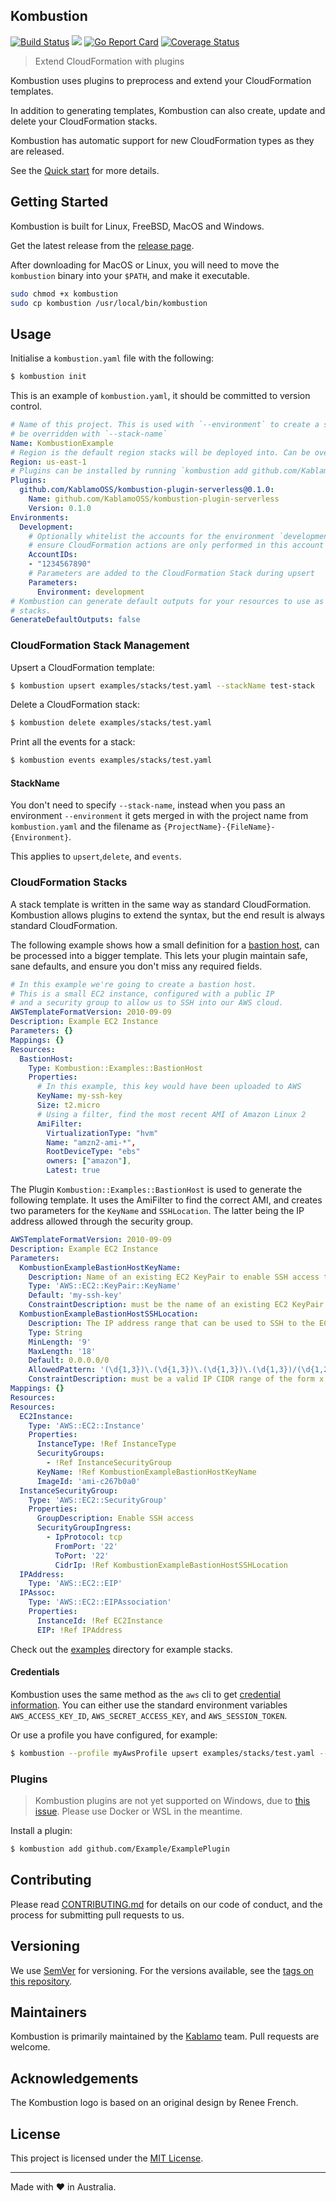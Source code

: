 ## Kombustion

[![Build Status](https://travis-ci.org/KablamoOSS/kombustion.svg?branch=master)](https://travis-ci.org/KablamoOSS/kombustion)
[![](https://tokei.rs/b1/github/KablamoOSS/kombustion)](https://github.com/KablamoOSS/kombustion)
[![Go Report Card](https://goreportcard.com/badge/github.com/KablamoOSS/kombustion)](https://goreportcard.com/report/github.com/KablamoOSS/kombustion)
[![Coverage Status](https://coveralls.io/repos/github/KablamoOSS/kombustion/badge.svg?branch=master)](https://coveralls.io/github/KablamoOSS/kombustion?branch=master)

> Extend CloudFormation with plugins

Kombustion uses plugins to preprocess and extend your CloudFormation templates.

In addition to generating templates, Kombustion can also create, update and
delete your CloudFormation stacks.

Kombustion has automatic support for new CloudFormation types as they are
released.

See the [Quick start](https://kombustion.io/docs/getting-started/) for more details.

## Getting Started

Kombustion is built for Linux, FreeBSD, MacOS and Windows.

Get the latest release from the
[release page](https://github.com/KablamoOSS/kombustion/releases).

After downloading for MacOS or Linux, you will need to move the `kombustion`
binary into your `$PATH`, and make it executable.

```bash
sudo chmod +x kombustion
sudo cp kombustion /usr/local/bin/kombustion
```

## Usage

Initialise a `kombustion.yaml` file with the following:

```sh
$ kombustion init
```

This is an example of `kombustion.yaml`, it should be committed to version control.

```yaml
# Name of this project. This is used with `--environment` to create a stack name, which can
# be overridden with `--stack-name`
Name: KombustionExample
# Region is the default region stacks will be deployed into. Can be overridden with `--region us-east-2`
Region: us-east-1
# Plugins can be installed by running `kombustion add github.com/KablamoOSS/kombustion-plugin-serverless`
Plugins:
  github.com/KablamoOSS/kombustion-plugin-serverless@0.1.0:
    Name: github.com/KablamoOSS/kombustion-plugin-serverless
    Version: 0.1.0
Environments:
  Development:
    # Optionally whitelist the accounts for the environment `development`, this will
    # ensure CloudFormation actions are only performed in this account
    AccountIDs:
    - "1234567890"
    # Parameters are added to the CloudFormation Stack during upsert
    Parameters:
      Environment: development
# Kombustion can generate default outputs for your resources to use as references in other
# stacks.
GenerateDefaultOutputs: false
```

### CloudFormation Stack Management

Upsert a CloudFormation template:

```sh
$ kombustion upsert examples/stacks/test.yaml --stackName test-stack
```

Delete a CloudFormation stack:

```sh
$ kombustion delete examples/stacks/test.yaml
```

Print all the events for a stack:

```sh
$ kombustion events examples/stacks/test.yaml
```

#### StackName

You don't need to specify `--stack-name`, instead when you pass an environment `--environment` it
gets merged in with the project name from `kombustion.yaml` and the filename as `{ProjectName}-{FileName}-{Environment}`.

This applies to `upsert`,`delete`, and `events`.

### CloudFormation Stacks

A stack template is written in the same way as standard CloudFormation.
Kombustion allows plugins to extend the syntax, but the end result is always
standard CloudFormation.

The following example shows how a small definition for a
[bastion host](https://en.wikipedia.org/wiki/Bastion_host), can be processed
into a bigger template. This lets your plugin maintain safe, sane defaults, and
ensure you don't miss any required fields.

```yaml
# In this example we're going to create a bastion host.
# This is a small EC2 instance, configured with a public IP
# and a security group to allow us to SSH into our AWS cloud.
AWSTemplateFormatVersion: 2010-09-09
Description: Example EC2 Instance
Parameters: {}
Mappings: {}
Resources:
  BastionHost:
    Type: Kombustion::Examples::BastionHost
    Properties:
      # In this example, this key would have been uploaded to AWS
      KeyName: my-ssh-key
      Size: t2.micro
      # Using a filter, find the most recent AMI of Amazon Linux 2
      AmiFilter:
        VirtualizationType: "hvm"
        Name: "amzn2-ami-*",
        RootDeviceType: "ebs"
        owners: ["amazon"],
        Latest: true
```

The Plugin `Kombustion::Examples::BastionHost` is used to generate the following
template. It uses the AmiFilter to find the correct AMI, and creates two
parameters for the `KeyName` and `SSHLocation`. The latter being the IP address
allowed through the security group.

```yaml
AWSTemplateFormatVersion: 2010-09-09
Description: Example EC2 Instance
Parameters:
  KombustionExampleBastionHostKeyName:
    Description: Name of an existing EC2 KeyPair to enable SSH access to the instances
    Type: 'AWS::EC2::KeyPair::KeyName'
    Default: 'my-ssh-key'
    ConstraintDescription: must be the name of an existing EC2 KeyPair.
  KombustionExampleBastionHostSSHLocation:
    Description: The IP address range that can be used to SSH to the EC2 instances
    Type: String
    MinLength: '9'
    MaxLength: '18'
    Default: 0.0.0.0/0
    AllowedPattern: '(\d{1,3})\.(\d{1,3})\.(\d{1,3})\.(\d{1,3})/(\d{1,2})'
    ConstraintDescription: must be a valid IP CIDR range of the form x.x.x.x/x.
Mappings: {}
Resources:
Resources:
  EC2Instance:
    Type: 'AWS::EC2::Instance'
    Properties:
      InstanceType: !Ref InstanceType
      SecurityGroups:
        - !Ref InstanceSecurityGroup
      KeyName: !Ref KombustionExampleBastionHostKeyName
      ImageId: 'ami-c267b0a0'
  InstanceSecurityGroup:
    Type: 'AWS::EC2::SecurityGroup'
    Properties:
      GroupDescription: Enable SSH access
      SecurityGroupIngress:
        - IpProtocol: tcp
          FromPort: '22'
          ToPort: '22'
          CidrIp: !Ref KombustionExampleBastionHostSSHLocation
  IPAddress:
    Type: 'AWS::EC2::EIP'
  IPAssoc:
    Type: 'AWS::EC2::EIPAssociation'
    Properties:
      InstanceId: !Ref EC2Instance
      EIP: !Ref IPAddress
```

Check out the
[examples](https://github.com/KablamoOSS/Kombustion/tree/master/examples/)
directory for example stacks.


#### Credentials

Kombustion uses the same method as the `aws` cli to get
[credential information](https://docs.aws.amazon.com/cli/latest/userguide/cli-chap-getting-started.html).
You can either use the standard environment variables `AWS_ACCESS_KEY_ID`,
`AWS_SECRET_ACCESS_KEY`, and `AWS_SESSION_TOKEN`.

Or use a profile you have configured, for example:

```sh
$ kombustion --profile myAwsProfile upsert examples/stacks/test.yaml --stackName test-stack
```

### Plugins

> Kombustion plugins are not yet supported on Windows, due to
> [this issue](https://github.com/golang/go/issues/19282). Please use Docker or
> WSL in the meantime.

Install a plugin:

```sh
$ kombustion add github.com/Example/ExamplePlugin
```

## Contributing

Please read
[CONTRIBUTING.md](https://github.com/KablamoOSS/kombustion/blob/master/CONTRIBUTING.md)
for details on our code of conduct, and the process for submitting pull requests
to us.

## Versioning

We use [SemVer](http://semver.org/) for versioning. For the versions available,
see the
[tags on this repository](https://github.com/KablamoOSS/kombustion/tags).

## Maintainers

Kombustion is primarily maintained by the [Kablamo](https://www.kablamo.com.au/)
team. Pull requests are welcome.

## Acknowledgements

The Kombustion logo is based on an original design by Renee French.

## License

This project is licensed under the
[MIT License](https://github.com/KablamoOSS/kombustion/blob/master/LICENSE).

---

Made with :heart: in Australia.
